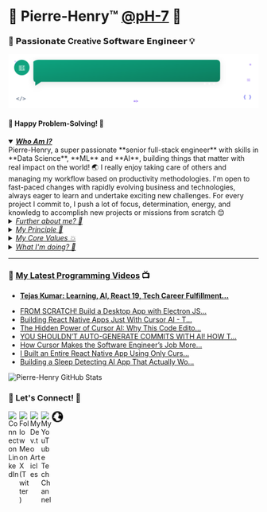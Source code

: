 # 👑 Pierre-Henry™ [@pH-7](https://github.com/pH-7?tab=repositories) 🤖

### 🎡 𝗣𝗮𝘀𝘀𝗶𝗼𝗻𝗮𝘁𝗲 Creative 𝗦𝗼𝗳𝘁𝘄𝗮𝗿𝗲 𝗘𝗻𝗴𝗶𝗻𝗲𝗲𝗿 💡

[![AI Chat Conversation](chat_conversation.svg)][x-url]


#### 🧩 Happy Problem-Solving! 🤗

<details open><summary><ins><strong><em>Who Am I?</em></strong></ins></summary>
  Pierre-Henry, a super passionate **senior full-stack engineer** with skills in **Data Science**, **ML** and **AI**, building things that matter with real impact on the world! 🌏 I really enjoy taking care of others and managing my workflow based on productivity methodologies. I'm open to fast-paced changes with rapidly evolving business and technologies, always eager to learn and undertake exciting new challenges. For every project I commit to, I push a lot of focus, determination, energy, and knowledg to accomplish new projects or missions from scratch 😊

<!--
  [![Pierre-Henry Soria](https://github.com/user-attachments/assets/5d82ee36-78a2-41bd-8c14-9b80929105d5)](https://ph7.me "Pierre-Henry Soria, Senior Software Engineer")
-->
</details>

<details><summary><ins><em>Further about me? 🤔</em></ins></summary>
  <p>👉 <strong><a href="https://pierrehenry.be">PierreHenry.BE</a></strong></p>
  <p>
    <img alt="Pierre-Henry Soria, GitHub Readme Streak Stats" src="https://github-readme-streak-stats.herokuapp.com?user=pH-7" />
  </p> 
</details>

<details><summary><ins><em>My Principle 🎂</em></ins></summary>
  <em>🧠 Never Stop Learning &amp; Researching! 🚀</em>
  
  ```mermaid
  journey
    title 🌞 My Daily Routine 🏆
    section Breakfast
      TypeScript: 5
    section Lunch
      React: 5
    section Dinner
      IntegrationTests: 5
  ```
</details>

<details><summary><ins><em>My Core Values 💥</em></ins></summary>

✅ **Enthusiastic and Highly Passionate** engineer.

✅ **Experience building complex and scalable applications**, online communities, SaaS and modern CMS from scratch.

✅ **Strong knowledge in design patterns** (GRASP, Factory, Strategy, Observer, DI, ADR, MVC, ...).

✅ **Clean Code, DRY and SOLID principles** are second nature to me.

✅ **Give lots of focus, perseverance, and knowledge** to accomplish new projects as best I can from scratch.

✅ **Passion for writing secure, testable, and scalable applications**, following the best coding practices.

✅ **Growth mindset**, I always tend to see mistakes as "learning experiences & continuous improvements" for myself, and those around me.

✅ **Love sharing** knowledge and helping others.

✅ **As a lifelong learner, learning is my core value**. Developing new skills on a daily basis is essential to me.

✅ **Working with Agile** methodologies such as Scrum and Kanban.

</details>

<details><summary><ins><em>What I'm doing? 💪</em></ins></summary>

✔️ Coding <a href="https://pierrehenry.be/realtime-github-activity.html" target="_blank" rel="noopener">exciting projects</a> 🥳

✔️ Writing interesting articles on <a href="https://pierrewriter.com">PierreWriter</a> 📝

✔️ Drinking coffees/teas ☕️ and eating vegetarian healthy food 🥕

✔️ Listening to informational Podcasts and Audible 🎧 while walking/hiking 🐾

✔️ Keeping myself up-to-date with the latest programming methodologies and concepts (thanks to amazing video courses I regularly purchase 🤗).

</details>

---

### 🎉 [My Latest Programming Videos](https://www.youtube.com/@pH7Programming/videos) 📺

- **[Tejas Kumar: Learning, AI, React 19, Tech Career Fulfillment...](https://www.youtube.com/watch?v=K3SR37pIzVs)**
<!-- YOUTUBE:START -->
- [FROM SCRATCH! Build a Desktop App with Electron JS...](https://www.youtube.com/watch?v=PeF0LBMKgvs)
- [Building React Native Apps Just With Cursor AI - T...](https://www.youtube.com/watch?v=k-VqvNKFn4A)
- [The Hidden Power of Cursor AI: Why This Code Edito...](https://www.youtube.com/watch?v=kNJAZe2-zxU)
- [YOU SHOULDN’T AUTO-GENERATE COMMITS WITH AI! HOW T...](https://www.youtube.com/watch?v=V-QH6St6Ki8)
- [How Cursor Makes the Software Engineer’s Job More...](https://www.youtube.com/watch?v=l-TWPiS2F4c)
- [I Built an Entire React Native App Using Only Curs...](https://www.youtube.com/watch?v=r50OELw_TCI)
- [Building a Sleep Detecting AI App That Actually Wo...](https://www.youtube.com/watch?v=Ouz4OsP_i5I)
<!-- YOUTUBE:END -->


![Pierre-Henry GitHub Stats](https://github-readme-stats.vercel.app/api?username=pH-7&show_icons=true&include_all_commits=true)


### 👋 Let's Connect! 🤗

[<img align="left" alt="Connect on LinkedIn" width="22px" src="https://cdn.jsdelivr.net/npm/simple-icons@v11/icons/linkedin.svg" />][linkedin-url]
[<img align="left" alt="Follow Me on X (Twitter)" width="22px" src="https://cdn.jsdelivr.net/npm/simple-icons@11/icons/x.svg" />][x-url]
[<img align="left" alt="My Dev.to Articles" width="22px" src="https://cdn.jsdelivr.net/npm/simple-icons@v11/icons/devdotto.svg" />][dev-url]
[<img align="left" alt="My YouTube Tech Channel" width="22px" src="https://cdn.jsdelivr.net/npm/simple-icons@v11/icons/youtube.svg" />][youtube-url]
[<img align="left" alt="PierreHenry's" width="22px" src="https://raw.githubusercontent.com/iconic/open-iconic/master/svg/globe.svg" />][author-url]


<!-- GitHub's Markdown reference links -->
[linkedin-url]: https://www.linkedin.com/in/ph7enry/
[x-url]: https://x.com/phenrysay
[dev-url]: https://dev.to/pierre/
[youtube-url]: https://www.youtube.com/channel/UCGqLuT0upPiocwYSnnmqt2g
[author-url]: https://pierrehenry.be
